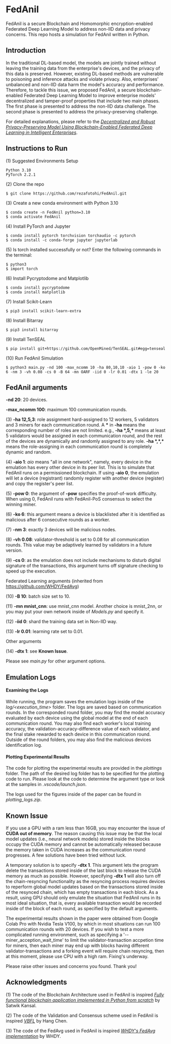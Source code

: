 # FedAnil
FedAnil is a secure Blockchain and Homomorphic encryption-enabled Federated Deep Learning Model to address non-IID data and privacy concerns. This repo hosts a simulation for FedAnil written in Python.

## Introduction
In the traditional DL-based model, the models are jointly trained without leaving the training data from the enterprise's devices, and the privacy of this data is preserved. However, existing DL-based methods are vulnerable to poisoning and inference attacks and violate privacy. Also, enterprises' unbalanced and non-IID data harm the model's accuracy and performance. Therefore, to tackle this issue, we proposed FedAnil, a secure blockchain-enabled Federated Deep Learning Model to improve enterprise models' decentralized and tamper-proof properties that include two main phases. The first phase is presented to address the non-IID data challenge. The second phase is presented to address the privacy-preserving challenge.

For detailed explanations, please refer to the [*Decentralized and Robust Privacy-Preserving Model Using Blockchain-Enabled Federated Deep Learning in Intelligent Enterprises*](https://ieeexplore.ieee.org/abstract/document/10128790).


## Instructions to Run
(1) Suggested Environments Setup
```
Python 3.10
PyTorch 2.2.1
```
(2) Clone the repo
```
$ git clone https://github.com/rezafotohi/FedAnil.git
```
(3) Create a new conda environment with Python 3.10
```
$ conda create -n FedAnil python=3.10
$ conda activate FedAnil
```
(4) Install PyTorch and Jupyter
```
$ conda install pytorch torchvision torchaudio -c pytorch
$ conda install -c conda-forge jupyter jupyterlab
```
(5) Is torch installed successfully or not? Enter the following commands in the terminal:
```
$ python3
$ import torch
```
(6) Install Pycryptodome and Matplotlib
```
$ conda install pycryptodome
$ conda install matplotlib
```
(7) Install Scikit-Learn
```
$ pip3 install scikit-learn-extra
```
(8) Install Bitarray
```
$ pip3 install bitarray
```
(9) Install TenSEAL
```
$ pip install git+https://github.com/OpenMined/TenSEAL.git#egg=tenseal
```

(10) Run FedAnil Simulation
```
$ python3 main.py -nd 100 -max_ncomm 10 -ha 80,10,10 -aio 1 -pow 0 -ko 6 -nm 3 -vh 0.08 -cs 0 -B 64 -mn OARF -iid 0 -lr 0.01 -dtx 1 -le 20
```

## FedAnil arguments

<b>-nd 20</b>: 20 devices.

<b>-max_ncomm 100</b>: maximum 100 communication rounds.

(3) <b>-ha 12,5,3</b>: role assignment hard-assigned to 12 workers, 5 validators and 3 miners for each communication round. A <b>*</b> in <b>-ha</b> means the corresponding number of roles are not limited. e.g., <b>-ha \*,5,\*</b> means at least 5 validators would be assigned in each communication round, and the rest of the devices are dynamically and randomly assigned to any role. <b>-ha \*,\*,\*</b> means the role-assigning in each communication round is completely dynamic and random.

(4) <b>-aio 1</b>: <i>aio</i> means "all in one network", namely, every device in the emulation has every other device in its peer list. This is to simulate that FedAnil runs on a permissioned blockchain. If using <b>-aio 0</b>, the emulation will let a device (registrant) randomly register with another device (register) and copy the register's peer list.

(5) <b>-pow 0</b>: the argument of <b>-pow</b> specifies the proof-of-work difficulty. When using 0, FedAnil runs with FedAnil-PoS consensus to select the winning miner.

(6) <b>-ko 6</b>: this argument means a device is blacklisted after it is identified as malicious after 6 consecutive rounds as a worker.

(7) <b>-nm 3</b>: exactly 3 devices will be malicious nodes.

(8) <b>-vh 0.08</b>: validator-threshold is set to 0.08 for all communication rounds. This value may be adaptively learned by validators in a future version.

(9) <b>-cs 0</b>: as the emulation does not include mechanisms to disturb digital signature of the transactions, this argument turns off signature checking to speed up the execution.

Federated Learning arguments (inherited from https://github.com/WHDY/FedAvg)

(10) <b>-B 10</b>: batch size set to 10.

(11) <b>-mn mnist_cnn</b>: use mnist_cnn model. Another choice is mnist_2nn, or you may put your own network inside of <i>Models.py</i> and specify it.

(12) <b>-iid 0</b>: shard the training data set in Non-IID way.

(13) <b>-lr 0.01</b>: learning rate set to 0.01.

Other arguments

(14) <b>-dtx 1</b>: see <b>Known Issue</b>.

Please see <i>main.py</i> for other argument options.

## Emulation Logs
#### Examining the Logs

While running, the program saves the emulation logs inside of the <i>log/\<execution_time\></i> folder. The logs are saved based on communication rounds. In the corresponded round folder, you may find the model accuracy evaluated by each device using the global model at the end of each communication round. You may also find each worker's local training accuracy, the validation-accuracy-difference value of each validator, and the final stake rewarded to each device in this communication round. Outside of the round folders, you may also find the malicious devices identification log.

#### Plotting Experimental Results

The code for plotting the experimental results are provided in the <i>plottings</i> folder. The path of the desired log folder has to be specified for the plotting code to run. Please look at the code to determine the argument type or look at the samples in <i>.vscode/launch.json</i>.

The logs used for the figures inside of the paper can be found in <i>plotting_logs.zip</i>.

## Known Issue
If you use a GPU with a ram less than 16GB, you may encounter the issue of <b>CUDA out of memory</b>. The reason causing this issue may be that the local model updates (i.e., neural network models) stored inside the blocks occupy the CUDA memory and cannot be automatically released because the memory taken in CUDA increases as the communication round progresses. A few solutions have been tried without luck.

A temporary solution is to specify <b>-dtx 1</b>. This argument lets the program delete the transactions stored inside of the last block to release the CUDA memory as much as possible. However, specifying <b>-dtx 1</b> will also turn off the chain-resyncing functionality as the resyncing process requires devices to reperform global model updates based on the transactions stored inside of the resynced chain, which has empty transactions in each block. As a result, using GPU should only emulate the situation that FedAnil runs in its most ideal situation, that is, every available transaction would be recorded inside of the block of each round, as specified by the default arguments.

The experimental results shown in the paper were obtained from Google Colab Pro with Nvidia Tesla V100, by which in most situations can run 100 communication rounds with 20 devices. If you wish to test a more complicated running environment, such as specifying a '--miner_acception_wait_time' to limit the validator-transaction accpetion time for miners, then each miner may end up with blocks having different validator-transactions and a forking event will require chain resyncing, then at this moment, please use CPU with a high ram. Fixing's underway.

Please raise other issues and concerns you found. Thank you!

## Acknowledgments
(1) The code of the Blockchain Architecture used in FedAnil is inspired  [*Fully functional blockchain application implemented in Python from scratch*](https://github.com/satwikkansal/python_blockchain_app) by Satwik Kansal.

(2) The code of the Validation and Consensus scheme used in FedAnil is inspired [*VBFL*](https://github.com/hanglearning/VBFL) by Hang Chen.

(3) The code of the FedAvg used in FedAnil is inspired [*WHDY's FedAvg implementation*](https://github.com/WHDY/FedAvg) by WHDY.
